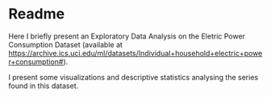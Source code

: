 # Readme

Here I briefly present an Exploratory Data Analysis on the Eletric Power Consumption Dataset (available at https://archive.ics.uci.edu/ml/datasets/Individual+household+electric+power+consumption#).

I present some visualizations and descriptive statistics analysing the series found in this dataset.
